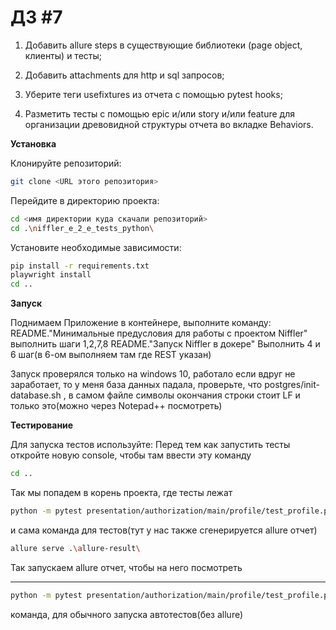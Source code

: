 # ДЗ #7
1. Добавить allure steps в существующие библиотеки (page object, клиенты) и тесты;

2. Добавить attachments для http и sql запросов;

3. Уберите теги usefixtures из отчета с помощью pytest hooks;

4. Разметить тесты с помощью epic и/или story и/или feature для организации древовидной структуры отчета во вкладке Behaviors.

**Установка**

Клонируйте репозиторий:
```bash
git clone <URL этого репозитория>
```

Перейдите в директорию проекта:
```bash
cd <имя директории куда скачали репозиторий>
cd .\niffler_e_2_e_tests_python\
```

Установите необходимые зависимости:
```bash
pip install -r requirements.txt
playwright install
cd ..
```


**Запуск**

Поднимаем Приложение в контейнере, выполните команду:
README."Минимальные предусловия для работы с проектом Niffler" выполнить шаги 1,2,7,8
README."Запуск Niffler в докере" Выполнить 4 и 6 шаг(в 6-ом выполняем там где REST указан)

Запуск проверялся только на windows 10, работало
если вдруг не заработает, то у меня база данных падала, проверьте, что postgres/init-database.sh , в самом файле символы окончания строки стоит LF и только это(можно через Notepad++ посмотреть)

**Тестирование**

Для запуска тестов используйте:
Перед тем как запустить тесты откройте новую console, чтобы там ввести эту команду

```bash
cd ..
```
Так мы попадем в корень проекта, где тесты лежат
```bash
python -m pytest presentation/authorization/main/profile/test_profile.py presentation/authorization/main/tests_main.py presentation/authorization/test_authorization.py presentation/registration/test_registration.py presentation/test_presentation.py -v --alluredir=allure-result --clean-alluredir --allure-no-capture
```
и сама команда для тестов(тут у нас также сгенерируется allure отчет)
```bash
allure serve .\allure-result\
```
Так запускаем allure отчет, чтобы на него посмотреть


----
```bash
python -m pytest presentation/authorization/main/profile/test_profile.py presentation/authorization/main/tests_main.py presentation/authorization/test_authorization.py presentation/registration/test_registration.py presentation/test_presentation.py -v
```

команда, для обычного запуска автотестов(без allure)
